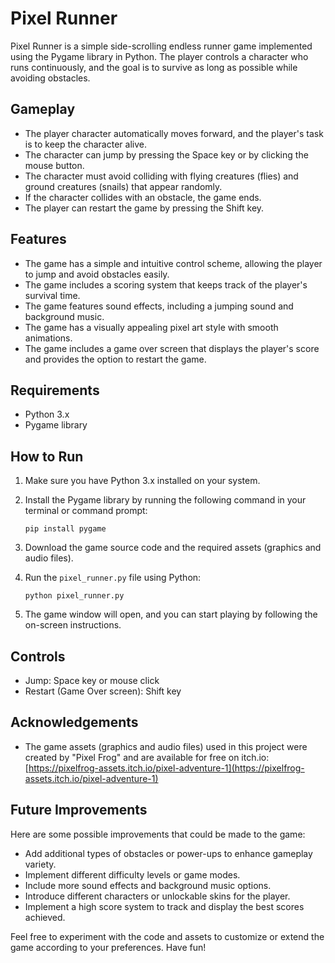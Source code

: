 # Pixel Runner

Pixel Runner is a simple side-scrolling endless runner game implemented using the Pygame library in Python. The player controls a character who runs continuously, and the goal is to survive as long as possible while avoiding obstacles.

## Gameplay

- The player character automatically moves forward, and the player's task is to keep the character alive.
- The character can jump by pressing the Space key or by clicking the mouse button.
- The character must avoid colliding with flying creatures (flies) and ground creatures (snails) that appear randomly.
- If the character collides with an obstacle, the game ends.
- The player can restart the game by pressing the Shift key.

## Features

- The game has a simple and intuitive control scheme, allowing the player to jump and avoid obstacles easily.
- The game includes a scoring system that keeps track of the player's survival time.
- The game features sound effects, including a jumping sound and background music.
- The game has a visually appealing pixel art style with smooth animations.
- The game includes a game over screen that displays the player's score and provides the option to restart the game.

## Requirements

- Python 3.x
- Pygame library

## How to Run

1. Make sure you have Python 3.x installed on your system.
2. Install the Pygame library by running the following command in your terminal or command prompt:

    `pip install pygame`

3. Download the game source code and the required assets (graphics and audio files).
4. Run the `pixel_runner.py` file using Python:

    `python pixel_runner.py`

5. The game window will open, and you can start playing by following the on-screen instructions.

## Controls

- Jump: Space key or mouse click
- Restart (Game Over screen): Shift key

## Acknowledgements

- The game assets (graphics and audio files) used in this project were created by "Pixel Frog" and are available for free on itch.io: [https://pixelfrog-assets.itch.io/pixel-adventure-1](https://pixelfrog-assets.itch.io/pixel-adventure-1)

## Future Improvements

Here are some possible improvements that could be made to the game:

- Add additional types of obstacles or power-ups to enhance gameplay variety.
- Implement different difficulty levels or game modes.
- Include more sound effects and background music options.
- Introduce different characters or unlockable skins for the player.
- Implement a high score system to track and display the best scores achieved.

Feel free to experiment with the code and assets to customize or extend the game according to your preferences. Have fun!



